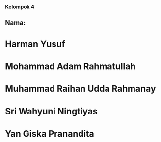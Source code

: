 ### Kelompok 4
## Nama:
# Harman Yusuf
# Mohammad Adam Rahmatullah
# Muhammad Raihan Udda Rahmanay
# Sri Wahyuni Ningtiyas
# Yan Giska Pranandita